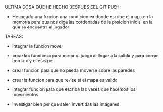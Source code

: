 ULTIMA COSA QUE HE HECHO DESPUES DEL GIT PUSH:
- He creado una funcion una condicion en donde escribe el mapa en la memoria para que nos diga las cordenadas de la posicion inicial en la que se encuentra el jugador

TAREAS:
- integrar la funcion move
- crear las funciones para cerrar el juego al llegar a la salida y para cerrar con la x y el escape 
- crear funcion para que no pueda moverse sobre las paredes
- crear la funcion para que revise si el mapa es valido
- integrar funcion para que escriba las vezes que hacemos los movimientos


- investigar bien por que salen invertidas las imagenes 